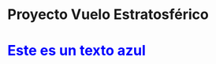 <h1>   Proyecto Vuelo Estratosférico <h1 style="color: blue;">Este es un texto azul</h1>

</h1>
</h1>

  

<!---
marianit200825/marianit200825 is a ✨ special ✨ repository because its `README.md` (this file) appears on your GitHub profile.
You can click the Preview link to take a look at your changes.
--->
